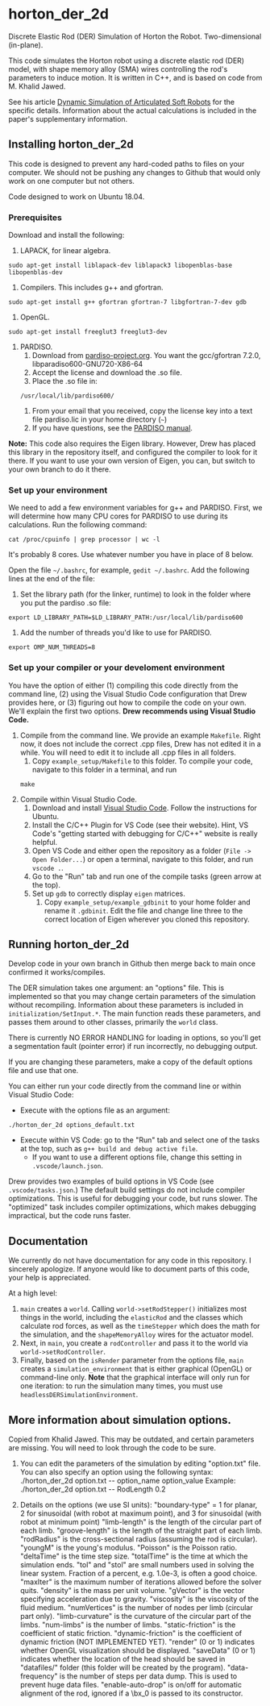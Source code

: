 # horton_der_2d
Discrete Elastic Rod (DER) Simulation of Horton the Robot. Two-dimensional (in-plane).

This code simulates the Horton robot using a discrete elastic rod (DER) model, with shape memory alloy (SMA) wires controlling the rod's parameters to induce motion. It is written in C++, and is based on code from M. Khalid Jawed. 

See his article [Dynamic Simulation of Articulated Soft Robots](https://www.nature.com/articles/s41467-020-15651-9) for the specific details. Information about the actual calculations is included in the paper's supplementary information.

## Installing horton_der_2d

This code is designed to prevent any hard-coded paths to files on your computer. We should not be pushing any changes to Github that would only work on one computer but not others.

Code designed to work on Ubuntu 18.04.

### Prerequisites

Download and install the following:

1. LAPACK, for linear algebra.
```
sudo apt-get install liblapack-dev liblapack3 libopenblas-base libopenblas-dev
```
1. Compilers. This includes g++ and gfortran.
```
sudo apt-get install g++ gfortran gfortran-7 libgfortran-7-dev gdb
```
1. OpenGL.
```
sudo apt-get install freeglut3 freeglut3-dev
```
1. PARDISO.
	1. Download from [pardiso-project.org](pardiso-project.org). You want the gcc/gfortran 7.2.0, libparadiso600-GNU720-X86-64
	1. Accept the license and download the .so file.
	1. Place the .so file in:
	```
	/usr/local/lib/pardiso600/
	```
	1. From your email that you received, copy the license key into a text file pardiso.lic in your home directory (`~`)
	1. If you have questions, see the [PARDISO manual](https://pardiso-project.org/manual/manual.pdf).

**Note:** This code also requires the Eigen library. However, Drew has placed this library in the repository itself, and configured the compiler to look for it there. If you want to use your own version of Eigen, you can, but switch to your own branch to do it there.

### Set up your environment

We need to add a few environment variables for g++ and PARDISO. First, we will determine how many CPU cores for PARDISO to use during its calculations. Run the following command:
```
cat /proc/cpuinfo | grep processor | wc -l
```
It's probably 8 cores. Use whatever number you have in place of 8 below.

Open the file `~/.bashrc`, for example, `gedit ~/.bashrc`. Add the following lines at the end of the file:

1. Set the library path (for the linker, runtime) to look in the folder where you put the pardiso .so file:
```
export LD_LIBRARY_PATH=$LD_LIBRARY_PATH:/usr/local/lib/pardiso600
``` 
1. Add the number of threads you'd like to use for PARDISO.
```
export OMP_NUM_THREADS=8
```

### Set up your compiler or your develoment environment

You have the option of either (1) compiling this code directly from the command line, (2) using the Visual Studio Code configuration that Drew provides here, or (3) figuring out how to compile the code on your own. We'll explain the first two options. **Drew recommends using Visual Studio Code.**

1. Compile from the command line. We provide an example `Makefile`. Right now, it does not include the correct .cpp files, Drew has not edited it in a while. You will need to edit it to include all .cpp files in all folders.
	1. Copy `example_setup/Makefile` to this folder. To compile your code, navigate to this folder in a terminal, and run 
	```
	make
	```
1. Compile within Visual Studio Code.
	1. Download and install [Visual Studio Code](https://code.visualstudio.com/download). Follow the instructions for Ubuntu.
	1. Install the C/C++ Plugin for VS Code (see their website). Hint, VS Code's "getting started with debugging for C/C++" website is really helpful.
	1. Open VS Code and either open the repository as a folder (`File -> Open Folder...`) or open a terminal, navigate to this folder, and run `vscode .`.
	1. Go to the "Run" tab and run one of the compile tasks (green arrow at the top).
	1. Set up `gdb` to correctly display `eigen` matrices. 
		1. Copy `example_setup/example_gdbinit` to your home folder and rename it `.gdbinit`. Edit the file and change line three to the correct location of Eigen wherever you cloned this repository.

## Running horton_der_2d

Develop code in your own branch in Github then merge back to main once confirmed it works/compiles.

The DER simulation takes one argument: an "options" file. This is implemented so that you may change certain parameters of the simulation without recompiling. Information about these parameters is included in `initialization/SetInput.*`. The main function reads these parameters, and passes them around to other classes, primarily the `world` class.

There is currently NO ERROR HANDLING for loading in options, so you'll get a segmentation fault (pointer error) if run incorrectly, no debugging output.

If you are changing these parameters, make a copy of the default options file and use that one.

You can either run your code directly from the command line or within Visual Studio Code:

* Execute with the options file as an argument: 
```
./horton_der_2d options_default.txt
```
* Execute within VS Code: go to the "Run" tab and select one of the tasks at the top, such as `g++ build and debug active file`.
	* If you want to use a different options file, change this setting in `.vscode/launch.json`.

Drew provides two examples of build options in VS Code (see `.vscode/tasks.json`.) The default build settings do not include compiler optimizations. This is useful for debugging your code, but runs slower. The "optimized" task includes compiler optimizations, which makes debugging impractical, but the code runs faster.

## Documentation

We currently do not have documentation for any code in this repository. I sincerely apologize. If anyone would like to document parts of this code, your help is appreciated.

At a high level:
1. `main` creates a `world`. Calling `world->setRodStepper()` initializes most things in the world, including the `elasticRod` and the classes which calculate rod forces, as well as the `timeStepper` which does the math for the simulation, and the `shapeMemoryAlloy` wires for the actuator model. 
1. Next, in `main`, you create a `rodController` and pass it to the world via `world->setRodController`. 
1. Finally, based on the `isRender` parameter from the options file, `main` creates a `simulation_environment` that is either graphical (OpenGL) or command-line only. **Note** that the graphical interface will only run for one iteration: to run the simulation many times, you must use `headlessDERSimulationEnvironment`.

## More information about simulation options.

Copied from Khalid Jawed. This may be outdated, and certain parameters are missing. You will need to look through the code to be sure.

1. You can edit the parameters of the simulation by editing "option.txt" file. You can also specify an option using the following syntax:
./horton_der_2d option.txt -- option_name option_value
Example: ./horton_der_2d option.txt -- RodLength 0.2

1. Details on the options (we use SI units): 
    "boundary-type" = 1 for planar, 2 for sinusoidal (with robot at maximum point), and 3 for sinusoidal (with robot at minimum point)
    "limb-length" is the length of the circular part of each limb.
    "groove-length" is the length of the straight part of each limb.
    "rodRadius" is the cross-sectional radius (assuming the rod is circular).
    "youngM" is the young's modulus.
    "Poisson" is the Poisson ratio.
    "deltaTime" is the time step size.
    "totalTime" is the time at which the simulation ends.
    "tol" and "stol" are small numbers used in solving the linear system. Fraction of a percent, e.g. 1.0e-3, is often a good choice.
    "maxIter" is the maximum number of iterations allowed before the solver quits.
    "density" is the mass per unit volume.
    "gVector" is the vector specifying acceleration due to gravity.
    "viscosity" is the viscosity of the fluid medium.
    "numVertices" is the number of nodes per limb (circular part only).
    "limb-curvature" is the curvature of the circular part of the limbs.
    "num-limbs" is the number of limbs.
    "static-friction" is the coefficient of static friction.
    "dynamic-friction" is the coefficient of dynamic friction (NOT IMPLEMENTED YET).
    "render" (0 or 1) indicates whether OpenGL visualization should be displayed.
    "saveData" (0 or 1) indicates whether the location of the head should be saved in "datafiles/" folder (this folder will be created by the program).
    "data-frequency" is the number of steps per data dump. This is used to prevent huge data files.
    "enable-auto-drop" is on/off for automatic alignment of the rod, ignored if a \bx_0 is passed to its constructor.